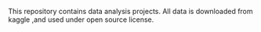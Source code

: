 This repository contains data analysis projects. All data is downloaded from kaggle ,and used under open source license.
